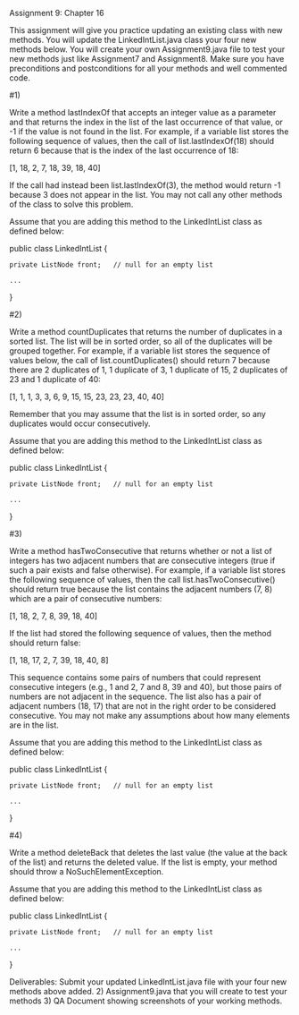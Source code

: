 Assignment 9: Chapter 16

This assignment will give you practice updating an existing class with new methods.  You will update the LinkedIntList.java class your four new methods below. You will create your own Assignment9.java file to test your new methods just like Assignment7 and Assignment8.  Make sure you have preconditions and postconditions for all your methods and well commented code.

#1) 

Write a method lastIndexOf that accepts an integer value as a parameter and that returns the index in the list of the last occurrence of that value, or -1 if the value is not found in the list. For example, if a variable list stores the following sequence of values, then the call of list.lastIndexOf(18) should return 6 because that is the index of the last occurrence of 18:

[1, 18, 2, 7, 18, 39, 18, 40]

If the call had instead been list.lastIndexOf(3), the method would return -1 because 3 does not appear in the list. You may not call any other methods of the class to solve this problem.

Assume that you are adding this method to the LinkedIntList class as defined below:

public class LinkedIntList {

    private ListNode front;   // null for an empty list

    ...

}

#2) 

 

Write a method countDuplicates that returns the number of duplicates in a sorted list. The list will be in sorted order, so all of the duplicates will be grouped together. For example, if a variable list stores the sequence of values below, the call of list.countDuplicates() should return 7 because there are 2 duplicates of 1, 1 duplicate of 3, 1 duplicate of 15, 2 duplicates of 23 and 1 duplicate of 40:

[1, 1, 1, 3, 3, 6, 9, 15, 15, 23, 23, 23, 40, 40]

Remember that you may assume that the list is in sorted order, so any duplicates would occur consecutively.

Assume that you are adding this method to the LinkedIntList class as defined below:

public class LinkedIntList {

    private ListNode front;   // null for an empty list

    ...

}

#3) 

Write a method hasTwoConsecutive that returns whether or not a list of integers has two adjacent numbers that are consecutive integers (true if such a pair exists and false otherwise). For example, if a variable list stores the following sequence of values, then the call list.hasTwoConsecutive() should return true because the list contains the adjacent numbers (7, 8) which are a pair of consecutive numbers:

[1, 18, 2, 7, 8, 39, 18, 40]

If the list had stored the following sequence of values, then the method should return false:

[1, 18, 17, 2, 7, 39, 18, 40, 8]

This sequence contains some pairs of numbers that could represent consecutive integers (e.g., 1 and 2, 7 and 8, 39 and 40), but those pairs of numbers are not adjacent in the sequence. The list also has a pair of adjacent numbers (18, 17) that are not in the right order to be considered consecutive. You may not make any assumptions about how many elements are in the list.

Assume that you are adding this method to the LinkedIntList class as defined below:

public class LinkedIntList {

    private ListNode front;   // null for an empty list

    ...

}

 

#4) 

 

Write a method deleteBack that deletes the last value (the value at the back of the list) and returns the deleted value. If the list is empty, your method should throw a NoSuchElementException.

Assume that you are adding this method to the LinkedIntList class as defined below:

public class LinkedIntList {

    private ListNode front;   // null for an empty list

    ...

}

 

Deliverables: Submit your updated LinkedIntList.java file with your four new methods above added. 2) Assignment9.java that you will create to test your methods 3) QA Document showing screenshots of your working methods. 
